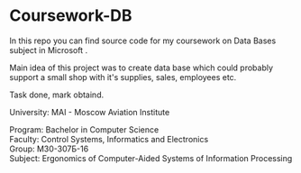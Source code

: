 # Coursework-DB

In this repo you can find source code for my coursework on Data Bases subject in Microsoft .

Main idea of this project was to create data base which could probably support a small shop with it's supplies, sales, employees etc. 

Task done, mark obtaind.

University: MAI - Moscow Aviation Institute 

Program: Bachelor in Computer Science </br>
Faculty: Control Systems, Informatics and Electronics </br>
Group: M30-307Б-16 </br>
Subject: Ergonomics of Computer-Aided Systems of Information Processing </br>
